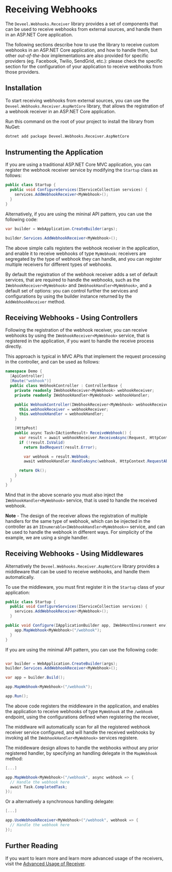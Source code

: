 # Receiving Webhooks

The `Deveel.Webhooks.Receiver` library provides a set of components that can be used to receive webhooks from external sources, and handle them in an ASP.NET Core application.

The following sections describe how to use the library to receive custom webhooks in an ASP.NET Core application, and how to handle them, but other _out-of-the-box_ implementations are also provided for specific providers (eg. Facebook, Twilio, SendGrid, etc.): please check the specific section for the configuration of your application to receive webhooks from those providers.

## Installation

To start receiving webhooks from external sources, you can use the `Deveel.Webhooks.Receiver.AspNetCore` library, that allows the registration of a webhook receiver in an ASP.NET Core application.

Run this command on the root of your project to install the library from NuGet:

```bash
dotnet add package Deveel.Webhooks.Receiver.AspNetCore
```

## Instrumenting the Application

If you are using a traditional ASP.NET Core MVC application, you can register the webhook receiver service by modifying the `Startup` class as follows:

```csharp
public class Startup {
  public void ConfigureServices(IServiceCollection services) {
	services.AddWebhookReceiver<MyWebhook>();
  }
}
```

Alternatively, if you are using the mininal API pattern, you can use the following code:

```csharp
var builder = WebApplication.CreateBuilder(args);

builder.Services.AddWebhookReceiver<MyWebhook>();
```

The above simple calls registers the webhook receiver in the application, and enable it to receive webhooks of type `MyWebhook`: receivers are segregated by the type of webhook they can handle, and you can register multiple receivers for different types of webhooks.

By default the registration of the webhook receiver adds a set of default services, that are required to handle the webhooks, such as the `IWebhookReceiver<MyWebhook>` and `IWebhookHandler<MyWebhook>`, and a default set of options: you can control further the services and configurations by using the builder instance returned by the `AddWebhookReceiver` method.

## Receiving Webhooks - Using Controllers

Following the registration of the webhook receiver, you can receive webhooks by using the `IWebhookReceiver<MyWebhook>` service, that is registered in the application, if you want to handle the receive process directly.

This approach is typical in MVC APIs that implement the request processing in the controller, and can be used as follows:

```csharp
namespace Demo {
  [ApiController]
  [Route("webhook")]
  public class WebhookController : ControllerBase {
	private readonly IWebhookReceiver<MyWebhook> webhookReceiver;
	private readonly IWebhookHandler<MyWebhook> webhookHandler;

	public WebhookController(IWebhookReceiver<MyWebhook> webhookReceiver, IWebhookHandler<MyWebhook> webhookHandler) {
	  this.webhookReceiver = webhookReceiver;
	  this.webhookHandler = webhookHandler;
	}

	[HttpPost]
	public async Task<IActionResult> ReceiveWebhook() {
	  var result = await webhookReceiver.ReceiveAsync(Request, HttpContext.RequestAborted);
	  if (!result.IsValid)
		return BadRequest(result.Error);

		var webhook = result.Webhook;
		await webhookHandler.HandleAsync(webhook, HttpContext.RequestAborted);

	  return Ok();
	}
  }
}
```

Mind that in the above scenario you must also inject the `IWebhookHandler<MyWebhook>` service, that is used to handle the received webhook.

**Note** - The design of the receiver allows the registration of multiple handlers for the same type of webhook, which can be injected in the controller as an `IEnumerable<IWebhookHandler<MyWebhook>>` service, and can be used to handle the webhook in different ways. For simplicity of the example, we are using a single handler.

## Receiving Webhooks - Using Middlewares

Alternatively the `Deveel.Webhooks.Receiver.AspNetCore` library provides a middleware that can be used to receive webhooks, and handle them automatically.

To use the middleware, you must first register it in the `Startup` class of your application:

```csharp
public class Startup {
  public void ConfigureServices(IServiceCollection services) {
    services.AddWebhookReceiver<MyWebhook>();
  }

public void Configure(IApplicationBuilder app, IWebHostEnvironment env) {
	app.MapWebhook<MyWebhook>("/webhook");
  }
}
```

If you are using the minimal API pattern, you can use the following code:

```csharp

var builder = WebApplication.CreateBuilder(args);
builder.Services.AddWebhookReceiver<MyWebhook>();

var app = builder.Build();

app.MapWebhook<MyWebhook>("/webhook");

app.Run();
```

The above code registers the middleware in the application, and enables the application to receive webhooks of type `MyWebhook` at the `/webhook` endpoint, using the configurations defined when registering the receiver,

The middlware will automatically scan for all the registered webhook receiver service configured, and will handle the received webhooks by invoking all the `IWebhookHandler<MyWebhook>` services registere.

The middleware design allows to handle the webhooks without any prior registered handler, by specifying an handling delegate in the `MapWebhook` method:

```csharp
[...]

app.MapWebhook<MyWebhook>("/webhook", async webhook => {
  // Handle the webhook here
  await Task.CompletedTask;
});
```

Or a alternatively a synchronous handling delegate:

```csharp
[...]

app.UseWebhookReceiver<MyWebhook>("/webhook", webhook => {
  // Handle the webhook here
});
```

## Further Reading

If you want to learn more and learn more advanced usage of the receivers, visit the [Advanced Usage of Receiver](custom\_receiver.md).
